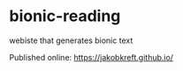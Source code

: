 # bionic-reading
webiste that generates bionic text

Published online:
https://jakobkreft.github.io/
